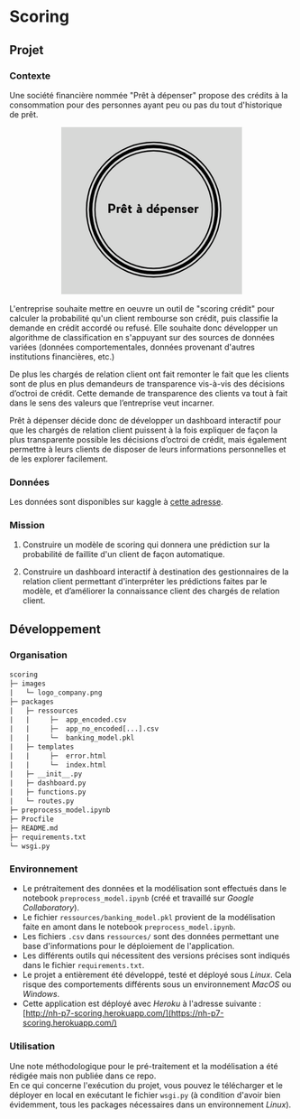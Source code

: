 # Scoring

## Projet

### Contexte

Une société financière nommée "Prêt à dépenser" propose des crédits à la consommation pour des personnes ayant peu ou pas du tout d'historique de prêt.

<div align="center">

![](/images/logo_company.png)
</div>

L'entreprise souhaite mettre en oeuvre un outil de "scoring crédit" pour calculer la probabilité qu'un client rembourse son crédit, puis classifie la demande en crédit accordé ou refusé. Elle souhaite donc développer un algorithme de classification en s'appuyant sur des sources de données variées (données comportementales, données provenant d'autres institutions financières, etc.)

De plus les chargés de relation client ont fait remonter le fait que les clients sont de plus en plus demandeurs de transparence vis-à-vis des décisions d’octroi de crédit. Cette demande de transparence des clients va tout à fait dans le sens des valeurs que l’entreprise veut incarner.

Prêt à dépenser décide donc de développer un dashboard interactif pour que les chargés de relation client puissent à la fois expliquer de façon la plus transparente possible les décisions d’octroi de crédit, mais également permettre à leurs clients de disposer de leurs informations personnelles et de les explorer facilement.


### Données

Les données sont disponibles sur kaggle à [cette adresse](https://www.kaggle.com/c/home-credit-default-risk/data).


### Mission

1. Construire un modèle de scoring qui donnera une prédiction sur la probabilité de faillite d'un client de façon automatique.

2. Construire un dashboard interactif à destination des gestionnaires de la relation client permettant d'interpréter les prédictions faites par le modèle, et d’améliorer la connaissance client des chargés de relation client.


## Développement

### Organisation

```
scoring
├─ images
|   └─ logo_company.png
├─ packages
|   ├─ ressources
|   |     ├─  app_encoded.csv
|   |     ├─  app_no_encoded[...].csv
|   |     └─  banking_model.pkl
|   ├─ templates
|   |     ├─  error.html
|   |     └─  index.html
|   ├─ __init__.py
|   ├─ dashboard.py
|   ├─ functions.py
|   └─ routes.py
├─ preprocess_model.ipynb
├─ Procfile
├─ README.md
├─ requirements.txt
└─ wsgi.py
```

### Environnement

- Le prétraitement des données et la modélisation  sont effectués dans le notebook `preprocess_model.ipynb` (créé et travaillé sur *Google Collaboratory*).
- Le fichier `ressources/banking_model.pkl` provient de la modélisation faite en amont dans le notebook `preprocess_model.ipynb`.
- Les fichiers `.csv` dans `ressources/` sont des données permettant une base d'informations pour le déploiement de l'application.
- Les différents outils qui nécessitent des versions précises sont indiqués dans le fichier `requirements.txt`.
- Le projet a entièrement été développé, testé et déployé sous *Linux*. Cela risque des comportements différents sous un environnement *MacOS* ou *Windows*.
- Cette application est déployé avec *Heroku* à l'adresse suivante : [http://nh-p7-scoring.herokuapp.com/](https://nh-p7-scoring.herokuapp.com/)


### Utilisation

Une note méthodologique pour le pré-traitement et la modélisation a été rédigée mais non publiée dans ce repo.  
En ce qui concerne l'exécution du projet, vous pouvez le télécharger et le déployer en local en exécutant le fichier `wsgi.py` (à condition d'avoir bien évidemment, tous les packages nécessaires dans un environnement *Linux*).
